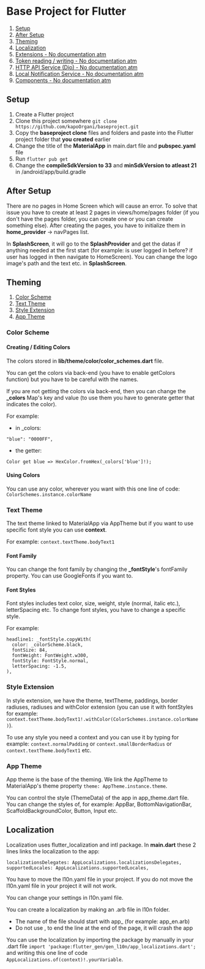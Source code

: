 # Base Project for Flutter

1. [Setup](#setup)
2. [After Setup](#after-setup)
3. [Theming](#theming)
4. [Localization](#localization)
5. [Extensions - No documentation atm](#setup)
6. [Token reading / writing - No documentation atm](#setup)
7. [HTTP API Service (Dio) - No documentation atm](#setup)
8. [Local Notification Service - No documentation atm](#setup)
9. [Components - No documentation atm](#setup)

## Setup

1. Create a Flutter project
2. Clone this project somewhere `git clone https://github.com/kapoOrgani/baseproject.git`
3. Copy the **baseproject clone** files and folders and paste into the Flutter project folder that **you created** earlier
4. Change the title of the **MaterialApp** in main.dart file and **pubspec.yaml** file
5. Run `flutter pub get`
6. Change the **compileSdkVersion to 33** and **minSdkVersion to atleast 21** in /android/app/build.gradle

## After Setup
There are no pages in Home Screen which will cause an error. To solve that issue you have to create at least 2 pages in views/home/pages folder (if you don't have the pages folder, you can create one or you can create something else).
After creating the pages, you have to initialize them in **home_provider** -> navPages list.

In **SplashScreen**, it will go to the **SplashProvider** and get the datas if anything needed at the first start (for example: is user logged in before? if user has logged in then navigate to HomeScreen). 
You can change the logo image's path and the text etc. in **SplashScreen**.

## Theming

1. [Color Scheme](#color-scheme)
2. [Text Theme](#text-theme)
3. [Style Extension](#style-extension)
4. [App Theme](#app-theme)

### Color Scheme

#### Creating / Editing Colors
The colors stored in **lib/theme/color/color_schemes.dart** file. 

You can get the colors via back-end (you have to enable getColors function) but you have to be careful with the names.

If you are not getting the colors via back-end, then you can change the **_colors** Map's key and value (to use them you have to generate getter that indicates the color).

For example:
- in _colors:
```
"blue": "0000FF",
```
- the getter:
```
Color get blue => HexColor.fromHex(_colors['blue']!);
```

#### Using Colors

You can use any color, wherever you want with this one line of code: 
`ColorSchemes.instance.colorName`

### Text Theme

The text theme linked to MaterialApp via AppTheme but if you want to use specific font style you can use **context**.

For example:
`context.textTheme.bodyText1`

#### Font Family

You can change the font family by changing the **_fontStyle**'s fontFamily property. You can use GoogleFonts if you want to.

#### Font Styles
Font styles includes text color, size, weight, style (normal, italic etc.), letterSpacing etc. To change font styles, you have to change a specific style.

For example:
```
headline1: _fontStyle.copyWith(
  color: _colorScheme.black,
  fontSize: 84,
  fontWeight: FontWeight.w300,
  fontStyle: FontStyle.normal,
  letterSpacing: -1.5,
),
```

### Style Extension

In style extension, we have the theme, textTheme, paddings, border radiuses, radiuses and withColor extension (you can use it with fontStyles for example: `context.textTheme.bodyText1!.withColor(ColorSchemes.instance.colorName)`).

To use any style you need a context and you can use it by typing for example: `context.normalPadding` or `context.smallBorderRadius` or `context.textTheme.bodyText1` etc.

### App Theme

App theme is the base of the theming. We link the AppTheme to MaterialApp's theme property `theme: AppTheme.instance.theme`.

You can control the style (ThemeData) of the app in app_theme.dart file. You can change the styles of, for example: AppBar, BottomNavigationBar, ScaffoldBackgroundColor, Button, Input etc.

## Localization

Localization uses flutter_localization and intl package. In **main.dart** these 2 lines links the localization to the app: 
```
localizationsDelegates: AppLocalizations.localizationsDelegates,
supportedLocales: AppLocalizations.supportedLocales,
```
You have to move the l10n.yaml file in your project. If you do not move the l10n.yaml file in your project it will not work.

You can change your settings in l10n.yaml file. 

You can create a localization by making an .arb file in l10n folder.
- The name of the file should start with app_ (for example: app_en.arb)
- Do not use , to end the line at the end of the page, it will crash the app

You can use the localization by importing the package by manually in your .dart file 
`import 'package:flutter_gen/gen_l10n/app_localizations.dart';` 
and writing this one line of code
`AppLocalizations.of(context)!.yourVariable`.

